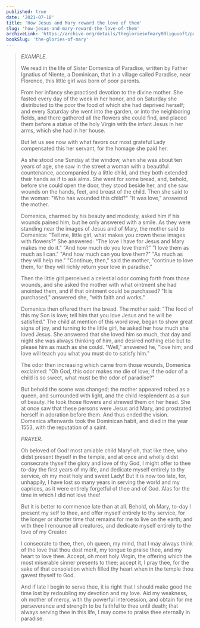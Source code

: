```yaml
---
published: true
date: '2021-07-18'
title: 'How Jesus and Mary reward the love of them'
slug: 'how-jesus-and-mary-reward-the-love-of-them'
archiveLink: 'https://archive.org/details/thegloriesofmary00liguuoft/page/407?view=theater'
bookSlug: 'the-glories-of-mary'
---
```


> *EXAMPLE.*
>
> We read in the life of Sister Domenica of Paradise, written by Father Ignatius of Niente, a Dominican, that in a village called Paradise, near Florence, this little girl was born of poor parents.
>
> From her infancy she practised devotion to the divine mother. She fasted every day of the week in her honor, and on Saturday she distributed to the poor the food of which she had deprived herself; and every Saturday she went into the garden, or into the neighboring fields, and there gathered all the flowers she could find, and placed them before a statue of the holy Virgin with the infant Jesus in her arms, which she had in her house.
>
> But let us see now with what favors our most grateful Lady compensated this her servant, for the homage she paid her.
>
> As she stood one Sunday at the window, when she was about ten years of age, she saw in the street a woman with a beautiful countenance, accompanied by a little child, and they both extended their hands as if to ask alms. She went for some bread, and, behold, before she could open the door, they stood beside her, and she saw wounds on the hands, feet, and breast of the child. Then she said to the woman: "Who has wounded this child?" "It was love," answered the mother.
>
> Domenica, charmed by his beauty and modesty, asked him if his wounds pained him; but he only answered with a smile. As they were standing near the images of Jesus and of Mary, the mother said to Domenica: "Tell me, little girl, what makes you crown these images with flowers?" She answered: "The love I have for Jesus and Mary makes me do it." "And how much do you love them?" "I love them as much as I can." "And how much can you love them?" "As much as they will help me." "Continue, then," said the mother, "continue to love them, for they will richly return your love in paradise."
>
> Then the little girl perceived a celestial odor coming forth from those wounds, and she asked the mother with what ointment she had anointed them, and if that ointment could be purchased? "It is purchased," answered she, "with faith and works."
>
> Domenica then offered them the bread. The mother said: "The food of this my Son is love; tell him that you love Jesus and he will be satisfied." The child at mention of this word *love*, began to show great signs of joy, and turning to the little girl, he asked her how much she loved Jesus. She answered that she loved him so much, that day and night she was always thinking of him, and desired nothing else but to please him as much as she could. "Well," answered he, "love him; and love will teach you what you must do to satisfy him."
>
> The odor then increasing which came from those wounds, Domenica exclaimed: "Oh God, this odor makes me die of love; if the odor of a child is so sweet, what must be the odor of paradise?"
>
> But behold the scene was changed; the mother appeared robed as a queen, and surrounded with light, and the child resplendent as a sun of beauty. He took those flowers and strewed them on her head. She at once saw that these persons were Jesus arid Mary, and prostrated herself in adoration before them. And thus ended the vision. Domenica afterwards took the Dominican habit, and died in the year 1553, with the reputation of a saint.
>
> *PRAYER.*
>
> Oh beloved of God! most amiable child Mary! oh, that like thee, who didst present thyself in the temple, and at once and wholly didst consecrate thyself the glory and love of thy God, I might offer to thee to-day the first years of my life, and dedicate myself entirely to thy service, oh my most holy and sweet Lady! But it is now too late, for, unhappily, I have lost so many years in serving the world and my caprices, as it were entirely forgetful of thee and of God. Alas for the time in which I did not love thee!
>
> But it is better to commence late than at all. Behold, oh Mary, to-day I present my self to thee, and offer myself entirely to thy service, for the longer or shorter time that remains for me to live on the earth; and with thee I renounce all creatures, and dedicate myself entirely to the love of my Creator.
>
> I consecrate to thee, then, oh queen, my mind, that I may always think of the love that thou dost merit, my tongue to praise thee, and my heart to love thee. Accept, oh most holy Virgin, the offering which the most miserable sinner presents to thee; accept it, I pray thee, for the sake of that consolation which filled thy heart when in the temple thou gavest thyself to God.
>
> And if late I begin to serve thee, it is right that I should make good the time lost by redoubling my devotion and my love. Aid my weakness, oh mother of mercy, with thy powerful intercession, and obtain for me perseverance and strength to be faithful to thee until death; that always serving thee in this life, I may come to praise thee eternally in paradise.